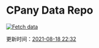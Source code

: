# CPany Data Repo

[![Fetch data](https://github.com/yjl9903/CPany/actions/workflows/fetch.yml/badge.svg)](https://github.com/yjl9903/CPany/actions/workflows/fetch.yml)

<!-- START_SECTION: update_time -->
更新时间：[2021-08-18 22:32](https://www.timeanddate.com/worldclock/fixedtime.html?msg=Fetch+data&iso=20210818T223212&p1=237)
<!-- END_SECTION: update_time -->
